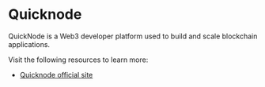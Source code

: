 # Quicknode

QuickNode is a Web3 developer platform used to build and scale blockchain applications.

Visit the following resources to learn more:

- [Quicknode official site](https://www.quicknode.com/)
